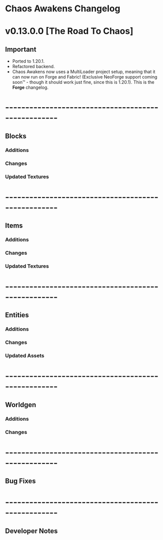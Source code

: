# Chaos Awakens Changelog

# v0.13.0.0 [The Road To Chaos]
## Important
- Ported to 1.20.1.
- Refactored backend.
- Chaos Awakens now uses a MultiLoader project setup, meaning that it can now run on Forge and Fabric! 
(Exclusive NeoForge support coming soon:tm: - though it should work just fine, since this is 1.20.1). 
This is the <b>Forge</b> changelog.
# ---------------------------------------------------
## Blocks
### Additions

### Changes

### Updated Textures
# ---------------------------------------------------
## Items
### Additions

### Changes

### Updated Textures
# ---------------------------------------------------
## Entities
### Additions

### Changes

### Updated Assets
# ---------------------------------------------------
## Worldgen
### Additions

### Changes
# ---------------------------------------------------
## Bug Fixes
# ---------------------------------------------------
## Developer Notes